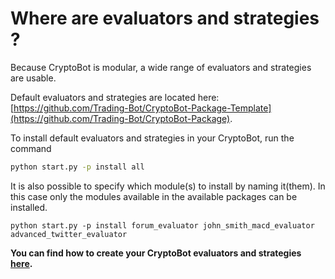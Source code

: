 # Where are evaluators and strategies ?
Because CryptoBot is modular, a wide range of evaluators and strategies are usable.

Default evaluators and strategies are located here: [https://github.com/Trading-Bot/CryptoBot-Package-Template](https://github.com/Trading-Bot/CryptoBot-Package).

To install default evaluators and strategies in your CryptoBot, run the command 

```bash
python start.py -p install all
```


It is also possible to specify which module(s) to install by naming it(them). In this case only the modules available in the available packages can be installed.
```
python start.py -p install forum_evaluator john_smith_macd_evaluator advanced_twitter_evaluator
```

**You can find how to create your CryptoBot evaluators and strategies [here](https://github.com/Trading-Bot/CryptoBot/wiki/Customize-your-CryptoBot).**
